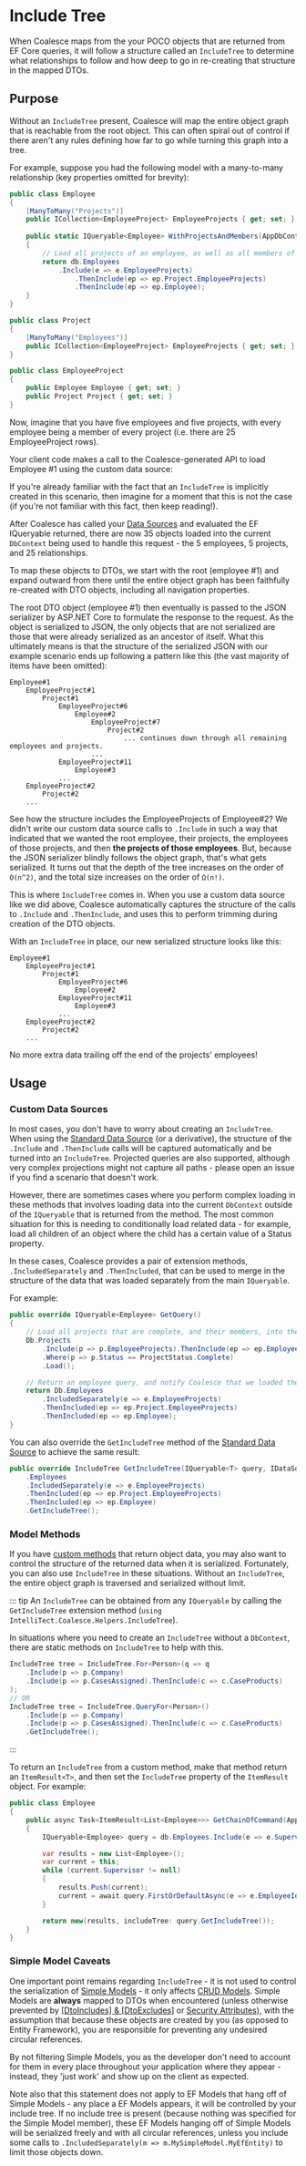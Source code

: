 # Include Tree

When Coalesce maps from the your POCO objects that are returned from EF Core queries, it will follow a structure called an `IncludeTree` to determine what relationships to follow and how deep to go in re-creating that structure in the mapped DTOs.


## Purpose

Without an `IncludeTree` present, Coalesce will map the entire object graph that is reachable from the root object. This can often spiral out of control if there aren't any rules defining how far to go while turning this graph into a tree.

For example, suppose you had the following model with a many-to-many relationship (key properties omitted for brevity):

``` c#
public class Employee
{
    [ManyToMany("Projects")]
    public ICollection<EmployeeProject> EmployeeProjects { get; set; }
            
    public static IQueryable<Employee> WithProjectsAndMembers(AppDbContext db, ClaimsPrincipal user)
    {
        // Load all projects of an employee, as well as all members of those projects.
        return db.Employees
            .Include(e => e.EmployeeProjects)
                .ThenInclude(ep => ep.Project.EmployeeProjects)
                .ThenInclude(ep => ep.Employee);
    }
}

public class Project
{
    [ManyToMany("Employees")]
    public ICollection<EmployeeProject> EmployeeProjects { get; set; }
}

public class EmployeeProject
{
    public Employee Employee { get; set; }
    public Project Project { get; set; }
}
```

Now, imagine that you have five employees and five projects, with every employee being a member of every project (i.e. there are 25 EmployeeProject rows).

Your client code makes a call to the Coalesce-generated API to load Employee #1 using the custom data source:

<CodeTabs>
<template #vue>

``` ts
import { Employee } from '@/viewmodels.g'
import { EmployeeViewModel } from '@/viewmodels.g'

var employee = new EmployeeViewModel();
employee.$dataSource = new Employee.DataSources.WithProjectsAndMembers();
employee.$load(1);
```

</template>
</CodeTabs>

If you're already familiar with the fact that an `IncludeTree` is implicitly created in this scenario, then imagine for a moment that this is not the case (if you're not familiar with this fact, then keep reading!).

After Coalesce has called your [Data Sources](/modeling/model-components/data-sources.md) and evaluated the EF IQueryable returned, there are now 35 objects loaded into the current `DbContext` being used to handle this request - the 5 employees, 5 projects, and 25 relationships.

To map these objects to DTOs, we start with the root (employee #1) and expand outward from there until the entire object graph has been faithfully re-created with DTO objects, including all navigation properties.

The root DTO object (employee #1) then eventually is passed to the JSON serializer by ASP.NET Core to formulate the response to the request. As the object is serialized to JSON, the only objects that are not serialized are those that were already serialized as an ancestor of itself. What this ultimately means is that the structure of the serialized JSON with our example scenario ends up following a pattern like this (the vast majority of items have been omitted):

``` :no-line-numbers
Employee#1
    EmployeeProject#1
        Project#1
            EmployeeProject#6
                Employee#2
                    EmployeeProject#7
                        Project#2
                            ... continues down through all remaining employees and projects.
                    ...
            EmployeeProject#11
                Employee#3
            ...
    EmployeeProject#2
        Project#2
    ...
```

See how the structure includes the EmployeeProjects of Employee#2? We didn't write our custom data source calls to `.Include` in such a way that indicated that we wanted the root employee, their projects, the employees of those projects, and then **the projects of those employees**. But, because the JSON serializer blindly follows the object graph, that's what gets serialized. It turns out that the depth of the tree increases on the order of `O(n^2)`, and the total size increases on the order of `Ω(n!)`.

This is where `IncludeTree` comes in. When you use a custom data source like we did above, Coalesce automatically captures the structure of the calls to `.Include` and `.ThenInclude`, and uses this to perform trimming during creation of the DTO objects.

With an `IncludeTree` in place, our new serialized structure looks like this:

``` :no-line-numbers
Employee#1
    EmployeeProject#1
        Project#1
            EmployeeProject#6
                Employee#2
            EmployeeProject#11
                Employee#3
            ...
    EmployeeProject#2
        Project#2
    ...
```

No more extra data trailing off the end of the projects' employees!


## Usage

### Custom Data Sources

In most cases, you don't have to worry about creating an `IncludeTree`. When using the [Standard Data Source](/modeling/model-components/data-sources.md#standard-data-source) (or a derivative), the structure of the `.Include` and `.ThenInclude` calls will be captured automatically and be turned into an `IncludeTree`. Projected queries are also supported, although very complex projections might not capture all paths - please open an issue if you find a scenario that doesn't work.

However, there are sometimes cases where you perform complex loading in these methods that involves loading data into the current `DbContext` outside of the `IQueryable` that is returned from the method. The most common situation for this is needing to conditionally load related data - for example, load all children of an object where the child has a certain value of a Status property.

In these cases, Coalesce provides a pair of extension methods, `.IncludedSeparately` and `.ThenIncluded`, that can be used to merge in the structure of the data that was loaded separately from the main `IQueryable`.

For example:

``` c#
public override IQueryable<Employee> GetQuery()
{
    // Load all projects that are complete, and their members, into the db context.
    Db.Projects
        .Include(p => p.EmployeeProjects).ThenInclude(ep => ep.Employee)
        .Where(p => p.Status == ProjectStatus.Complete)
        .Load();

    // Return an employee query, and notify Coalesce that we loaded the projects in a different query.
    return Db.Employees
        .IncludedSeparately(e => e.EmployeeProjects)
        .ThenIncluded(ep => ep.Project.EmployeeProjects)
        .ThenIncluded(ep => ep.Employee);
}
```

You can also override the `GetIncludeTree` method of the [Standard Data Source](/modeling/model-components/data-sources.md#standard-data-source) to achieve the same result:

``` c#
public override IncludeTree GetIncludeTree(IQueryable<T> query, IDataSourceParameters parameters) => Db
    .Employees
    .IncludedSeparately(e => e.EmployeeProjects)
    .ThenIncluded(ep => ep.Project.EmployeeProjects)
    .ThenIncluded(ep => ep.Employee)
    .GetIncludeTree(); 
```

### Model Methods

If you have [custom methods](/modeling/model-components/methods.md) that return object data, you may also want to control the structure of the returned data when it is serialized. Fortunately, you can also use `IncludeTree` in these situations. Without an `IncludeTree`, the entire object graph is traversed and serialized without limit.

::: tip
An `IncludeTree` can be obtained from any `IQueryable` by calling the `GetIncludeTree` extension method (`using IntelliTect.Coalesce.Helpers.IncludeTree`).

In situations where you need to create an `IncludeTree` without a `DbContext`, there are static methods on `IncludeTree` to help with this.

``` c#
IncludeTree tree = IncludeTree.For<Person>(q => q
    .Include(p => p.Company)
    .Include(p => p.CasesAssigned).ThenInclude(c => c.CaseProducts)
);
// OR
IncludeTree tree = IncludeTree.QueryFor<Person>()
    .Include(p => p.Company)
    .Include(p => p.CasesAssigned).ThenInclude(c => c.CaseProducts)
    .GetIncludeTree();
```
:::

To return an `IncludeTree` from a custom method, make that method return an `ItemResult<T>`, and then set the `IncludeTree` property of the `ItemResult` object. For example:

``` c#
public class Employee
{
    public async Task<ItemResult<List<Employee>>> GetChainOfCommand(AppDbContext db)
    {
        IQueryable<Employee> query = db.Employees.Include(e => e.Supervisor);

        var results = new List<Employee>();
        var current = this;
        while (current.Supervisor != null)
        {
            results.Push(current);
            current = await query.FirstOrDefaultAsync(e => e.EmployeeId == current.SupervisorId);
        }

        return new(results, includeTree: query.GetIncludeTree());
    }
}
```


### Simple Model Caveats

One important point remains regarding `IncludeTree` - it is not used to control the serialization of [Simple Models](/modeling/model-types/simple-models.md) - it only affects [CRUD Models](/modeling/model-types/crud.md). Simple Models are **always** mapped to DTOs when encountered (unless otherwise prevented by [[DtoIncludes] & [DtoExcludes]](/modeling/model-components/attributes/dto-includes-excludes.md) or [Security Attributes](/modeling/model-components/attributes/security-attribute.md)), with the assumption that because these objects are created by you (as opposed to Entity Framework), you are responsible for preventing any undesired circular references.

By not filtering Simple Models, you as the developer don't need to account for them in every place throughout your application where they appear - instead, they 'just work' and show up on the client as expected.

Note also that this statement does not apply to EF Models that hang off of Simple Models - any place a EF Models appears, it will be controlled by your include tree. If no include tree is present (because nothing was specified for the Simple Model member), these EF Models hanging off of Simple Models will be serialized freely and with all circular references, unless you include some calls to `.IncludedSeparately(m => m.MySimpleModel.MyEfEntity)` to limit those objects down.